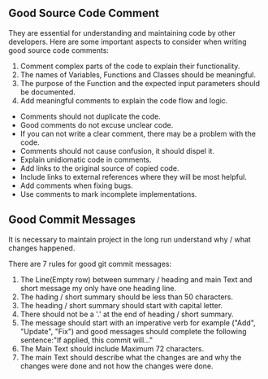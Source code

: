 ## Good Source Code Comment

They are essential  for understanding
and maintaining code by other
developers. Here are some important
aspects to consider when writing good
source code comments:

1. Comment complex parts of the code to
   explain their functionality.
2. The names of  Variables, Functions and
   Classes should be meaningful.
3. The purpose of the Function and the
   expected input parameters should be
   documented.
4. Add meaningful comments to explain the
   code flow and logic.
- Comments should not duplicate the code.
- Good comments do not excuse unclear code.
- If you can not write a clear comment, there
  may be a problem with the code.
- Comments should not cause confusion, it
  should dispel it.
- Explain unidiomatic code in comments.
- Add links to the original source of
  copied code.
- Include links to external references where they will
  be most helpful.
- Add comments when fixing bugs.
- Use comments to mark incomplete implementations.


## Good Commit Messages

It is necessary to maintain project in the
long run understand why / what changes happened.

There are 7 rules for good git commit messages:
1. The Line(Empty row)  between summary / heading and
   main Text and short message my only have one
   heading line.
2. The hading / short summary should be
   less than 50 characters.
3. The heading / short summary should start with
   capital letter.
4. There should not be a '.' at the end of
   heading / short summary.
5. The message should start with an
   imperative verb for example ("Add", "Update", "Fix")
   and good messages should complete the
   following sentence:"If applied, this commit will..."
6. The Main Text should include Maximum
   72 characters.
7. The main Text should describe what the
   changes are and why the changes
   were done and not how the changes were
   done.
